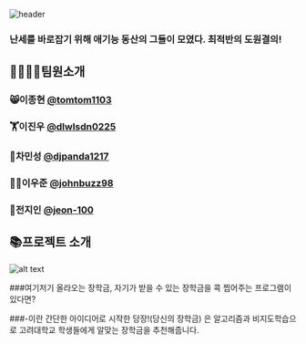 ![header](https://capsule-render.vercel.app/api?type=waving&color=auto&height=250&section=header&text=📚Korea%20University%20Datathon%20-%20Peachtree&fontSize=40)

### 난세를 바로잡기 위해 애기능 동산의 그들이 모였다. 최적반의 도원결의!

## 👨‍👨‍👧‍👧팀원소개

### 😸이종현 [@tomtom1103](https://github.com/tomtom1103)
### 🏋️이진우 [@dlwlsdn0225](https://github.com/dlwlsdn0225)
### 🐼차민성 [@djpanda1217](https://github.com/djpanda1217)
### 👩‍🚀이우준 [@johnbuzz98](https://github.com/johnbuzz98)
### 👸전지인 [@jeon-100](https://github.com/jeon-100)

## 📚프로젝트 소개

![alt text](https://github.com/tomtom1103/2021Datathon_Peachtree/blob/master/image/dangjang.png)

###여기저기 올라오는 장학금, 자기가 받을 수 있는 장학금을 콕 찝어주는 프로그램이 있다면?

###-이란 간단한 아이디어로 시작한 당장!(당신의 장학금) 은 알고리즘과 비지도학습으로 고려대학교 학생들에게 알맞는 장학금을 추천해줍니다.

